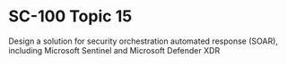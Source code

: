 # SC-100 Topic 15

Design a solution for security orchestration automated response (SOAR), including Microsoft Sentinel and Microsoft Defender XDR
